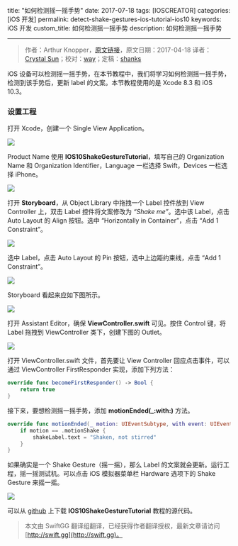 title: "如何检测摇一摇手势"
date: 2017-07-18
tags: [IOSCREATOR]
categories: [iOS 开发]
permalink: detect-shake-gestures-ios-tutorial-ios10
keywords: iOS 开发
custom_title: 如何检测摇一摇手势
description: 如何检测摇一摇手势

---
> 作者：Arthur Knopper，[原文链接](https://www.ioscreator.com/tutorials/detect-shake-gestures-ios-tutorial-ios10)，原文日期：2017-04-18
> 译者：[Crystal Sun](http://www.jianshu.com/users/7a2d2cc38444/latest_articles)；校对：[way](undefined)；定稿：[shanks](http://codebuild.me/)
  







<!--此处开始正文-->

iOS 设备可以检测摇一摇手势，在本节教程中，我们将学习如何检测摇一摇手势，检测到该手势后，更新 label 的文案。本节教程使用的是 Xcode 8.3 和 iOS 10.3。
<!--more-->

### 设置工程

打开 Xcode，创建一个 Single View Application。

![](https://swift.gg/img/articles/detect-shake-gestures-ios-tutorial-ios10/single-view-xcode-templateformat=1500w1500341429.27)

Product Name 使用 **IOS10ShakeGestureTutorial**，填写自己的 Organization Name 和 Organization Identifier，Language 一栏选择 Swift，Devices 一栏选择 iPhone。

![](https://swift.gg/img/articles/detect-shake-gestures-ios-tutorial-ios10/shake-gesture-projectformat=1500w1500341431.78)

打开 **Storyboard**，从 Object Library 中拖拽一个 Label 控件放到 View Controller 上，双击 Label 控件将文案修改为 *“Shake me”*。选中该 Label，点击 Auto Layout 的 Align 按钮。选中 “Horizontally in Container”，点击 “Add 1 Constraint”。

![](https://swift.gg/img/articles/detect-shake-gestures-ios-tutorial-ios10/auto-layout-horizontally-in-containerformat=750w1500341433.06)

选中 Label，点击 Auto Layout 的 Pin 按钮，选中上边距约束线，点击 “Add 1 Constraint”。

![](https://swift.gg/img/articles/detect-shake-gestures-ios-tutorial-ios10/auto-layout-pin-to-topformat=750w1500341433.89)

Storyboard 看起来应如下图所示。

![](https://swift.gg/img/articles/detect-shake-gestures-ios-tutorial-ios10/shake-gesture-storyboardformat=1000w1500341434.83)

打开 Assistant Editor，确保 **ViewController.swift** 可见。按住 Control 键，将 Label 拖拽到 ViewController 类下，创建下图的 Outlet。

![](https://swift.gg/img/articles/detect-shake-gestures-ios-tutorial-ios10/shake-label-outletformat=750w1500341435.62)

打开 ViewController.swift 文件，首先要让 View Controller 回应点击事件，可以通过 ViewController FirstResponder 实现，添加下列方法：

```swift
override func becomeFirstResponder() -> Bool {
    return true
}
```

接下来，要想检测摇一摇手势，添加 **motionEnded(_:with:)** 方法。

```swift
override func motionEnded(_ motion: UIEventSubtype, with event: UIEvent?) {
    if motion == .motionShake {
        shakeLabel.text = "Shaken, not stirred"
    }
}
```

如果确实是一个 Shake Gesture（摇一摇），那么 Label 的文案就会更新。运行工程，摇一摇测试机。可以点击 iOS 模拟器菜单栏 Hardware 选项下的 Shake Gesture 来摇一摇。

![](https://swift.gg/img/articles/detect-shake-gestures-ios-tutorial-ios10/shake-gesture-simulatorformat=750w1500341436.36)

可以从 [github](https://github.com/ioscreator/ioscreator) 上下载 **IOS10ShakeGestureTutorial** 教程的源代码。
> 本文由 SwiftGG 翻译组翻译，已经获得作者翻译授权，最新文章请访问 [http://swift.gg](http://swift.gg)。